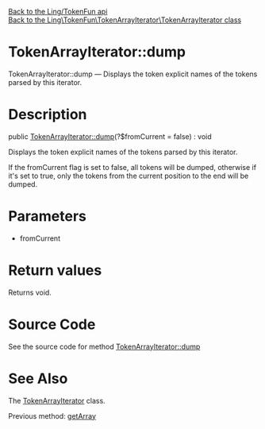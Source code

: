 [Back to the Ling/TokenFun api](https://github.com/lingtalfi/TokenFun/blob/master/doc/api/Ling/TokenFun.md)<br>
[Back to the Ling\TokenFun\TokenArrayIterator\TokenArrayIterator class](https://github.com/lingtalfi/TokenFun/blob/master/doc/api/Ling/TokenFun/TokenArrayIterator/TokenArrayIterator.md)


TokenArrayIterator::dump
================



TokenArrayIterator::dump — Displays the token explicit names of the tokens parsed by this iterator.




Description
================


public [TokenArrayIterator::dump](https://github.com/lingtalfi/TokenFun/blob/master/doc/api/Ling/TokenFun/TokenArrayIterator/TokenArrayIterator/dump.md)(?$fromCurrent = false) : void




Displays the token explicit names of the tokens parsed by this iterator.

If the fromCurrent flag is set to false, all tokens will be dumped,
otherwise if it's set to true, only the tokens from the current position to the end
will be dumped.




Parameters
================


- fromCurrent

    


Return values
================

Returns void.








Source Code
===========
See the source code for method [TokenArrayIterator::dump](https://github.com/lingtalfi/TokenFun/blob/master/TokenArrayIterator/TokenArrayIterator.php#L130-L145)


See Also
================

The [TokenArrayIterator](https://github.com/lingtalfi/TokenFun/blob/master/doc/api/Ling/TokenFun/TokenArrayIterator/TokenArrayIterator.md) class.

Previous method: [getArray](https://github.com/lingtalfi/TokenFun/blob/master/doc/api/Ling/TokenFun/TokenArrayIterator/TokenArrayIterator/getArray.md)<br>

